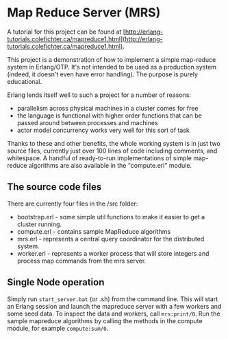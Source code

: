 Map Reduce Server (MRS)
=======================

A tutorial for this project can be found at [http://erlang-tutorials.colefichter.ca/mapreduce1.html](http://erlang-tutorials.colefichter.ca/mapreduce1.html).

This project is a demonstration of how to implement a simple map-reduce system in Erlang/OTP. It's not intended to be used as a production system (indeed, it doesn't even have error handling). The purpose is purely educational.

Erlang lends itself well to such a project for a number of reasons:
* parallelism across physical machines in a cluster comes for free
* the language is functional with higher order functions that can be passed around between processes and machines
* actor model concurrency works very well for this sort of task

Thanks to these and other benefits, the whole working system is in just two source files, currently just over 100 lines of code including comments, and whitespace. A handful of ready-to-run implementations of simple map-reduce algorithms are also available in the "compute.erl" module. 

The source code files
---------------------

There are currently four files in the /src folder:
* bootstrap.erl - some simple util functions to make it easier to get a cluster running.
* compute.erl - contains sample MapReduce algorithms
* mrs.erl - represents a central query coordinator for the distributed system.
* worker.erl - represents a worker process that will store integers and process map commands from the mrs server.

Single Node operation
---------------------

Simply run `start_server.bat` (or .sh) from the command line. This will start an Erlang session and launch the mapreduce server with a few workers and some seed data. To inspect the data and workers, call `mrs:print/0`. Run the sample mapreduce algorithms by calling the methods in the compute module, for example `compute:sum/0`.
